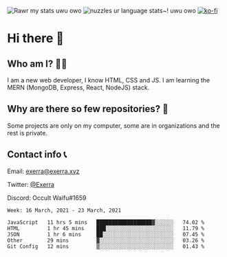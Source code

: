 ![Rawr my stats uwu owo](https://github-readme-stats.vercel.app/api?username=Exerra&show_icons=true&theme=buefy)
![nuzzles ur language stats~! uwu owo](https://github-readme-stats.vercel.app/api/top-langs/?username=Exerra&layout=compact)
[![ko-fi](https://www.ko-fi.com/img/githubbutton_sm.svg)](https://ko-fi.com/X8X130H96)
# Hi there 👋
## Who am I? 🙋‍♀️
I am a new web developer, I know HTML, CSS and JS. I am learning the MERN (MongoDB, Express, React, NodeJS) stack.
## Why are there so few repositories? 🤔
Some projects are only on my computer, some are in organizations and the rest is private.
## Contact info 📞
Email: [exerra@exerra.xyz](mailto:exerra@exerra.xyz)

Twitter: [@Exerra](https://twitter.com/exerra)

Discord: Occult Waifu#1659

<!--START_SECTION:waka-->
```text
Week: 16 March, 2021 - 23 March, 2021

JavaScript   11 hrs 5 mins   ██████████████████▓░░░░░░   74.02 % 
HTML         1 hr 45 mins    ███░░░░░░░░░░░░░░░░░░░░░░   11.79 % 
JSON         1 hr 6 mins     ██░░░░░░░░░░░░░░░░░░░░░░░   07.45 % 
Other        29 mins         ▓░░░░░░░░░░░░░░░░░░░░░░░░   03.26 % 
Git Config   12 mins         ▒░░░░░░░░░░░░░░░░░░░░░░░░   01.43 % 
```
<!--END_SECTION:waka-->

